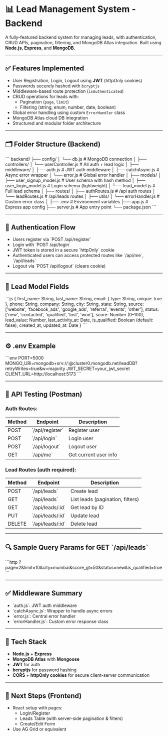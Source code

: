 # 📊 Lead Management System - Backend

A fully-featured backend system for managing leads, with authentication, CRUD APIs, pagination, filtering, and MongoDB Atlas integration. Built using **Node.js**, **Express**, and **MongoDB**.

---

## ✅ Features Implemented

- User Registration, Login, Logout using **JWT** (httpOnly cookies)
- Passwords securely hashed with `bcryptjs`
- Middleware-based route protection (`isAuthenticated`)
- CRUD operations for leads with:
  - Pagination (`page`, `limit`)
  - Filtering (string, enum, number, date, boolean)
- Global error handling using custom `ErrorHandler` class
- MongoDB Atlas cloud DB integration
- Structured and modular folder architecture

---

## 🗂 Folder Structure (Backend)

\`\`\`
backend/
├── config/
│   └── db.js                    # MongoDB connection
│
├── controllers/
│   └── userController.js        # All auth + lead logic
│
├── middleware/
│   ├── auth.js                  # JWT auth middleware
│   ├── catchAsync.js           # Async error wrapper
│   └── error.js                # Global error handler
│
├── models/
│   ├── user_signup_model.js    # User schema with hash method
│   ├── user_login_model.js     # Login schema (lightweight)
│   └── lead_model.js           # Full lead schema
│
├── routes/
│   ├── authRoutes.js           # /api auth routes
│   └── leadRoutes.js           # /api/leads routes
│
├── utils/
│   └── errorHandler.js         # Custom error class
│
├── .env                        # Environment variables
├── app.js                      # Express app config
├── server.js                   # App entry point
└── package.json
\`\`\`

---

## 🔐 Authentication Flow

- Users register via \`POST /api/register\`
- Login with \`POST /api/login\`
- JWT token is stored in a secure \`httpOnly\` cookie
- Authenticated users can access protected routes like \`/api/me\`, \`/api/leads\`
- Logout via \`POST /api/logout\` (clears cookie)

---

## 📝 Lead Model Fields

\`\`\`js
{
  first_name: String,
  last_name: String,
  email: { type: String, unique: true },
  phone: String,
  company: String,
  city: String,
  state: String,
  source: ['website', 'facebook_ads', 'google_ads', 'referral', 'events', 'other'],
  status: ['new', 'contacted', 'qualified', 'lost', 'won'],
  score: Number (0–100),
  lead_value: Number,
  last_activity_at: Date,
  is_qualified: Boolean (default: false),
  created_at, updated_at: Date
}
\`\`\`

---

## ⚙️ .env Example

\`\`\`env
PORT=5000
MONGO_URI=mongodb+srv://<username>:<password>@cluster0.mongodb.net/leadDB?retryWrites=true&w=majority
JWT_SECRET=your_jwt_secret
CLIENT_URL=http://localhost:5173
\`\`\`

---

## 🧪 API Testing (Postman)

### Auth Routes:
| Method | Endpoint         | Description           |
|--------|------------------|-----------------------|
| POST   | \`/api/register\`  | Register user         |
| POST   | \`/api/login\`     | Login user            |
| POST   | \`/api/logout\`    | Logout user           |
| GET    | \`/api/me\`        | Get current user info |

### Lead Routes (auth required):
| Method | Endpoint              | Description              |
|--------|-----------------------|--------------------------|
| POST   | \`/api/leads\`          | Create lead              |
| GET    | \`/api/leads\`          | List leads (pagination, filters) |
| GET    | \`/api/leads/:id\`      | Get lead by ID           |
| PUT    | \`/api/leads/:id\`      | Update lead              |
| DELETE | \`/api/leads/:id\`      | Delete lead              |

---

## 🔍 Sample Query Params for GET \`/api/leads\`

\`\`\`http
?page=2&limit=10&city=mumbai&score_gt=50&status=new&is_qualified=true
\`\`\`

---

## ✅ Middleware Summary

- \`auth.js\`: JWT auth middleware
- \`catchAsync.js\`: Wrapper to handle async errors
- \`error.js\`: Central error handler
- \`errorHandler.js\`: Custom error response class

---

## 🧱 Tech Stack

- **Node.js** + **Express**
- **MongoDB Atlas** with **Mongoose**
- **JWT** for auth
- **bcryptjs** for password hashing
- **CORS** + **httpOnly cookies** for secure client-server communication

---

## 🚀 Next Steps (Frontend)

- React setup with pages:
  - Login/Register
  - Leads Table (with server-side pagination & filters)
  - Create/Edit Form
- Use AG Grid or equivalent